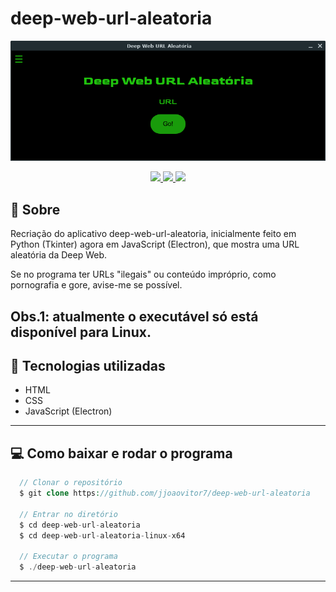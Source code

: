 # deep-web-url-aleatoria

<p align="center">
  <img src="./screenshots/1.png" />
</p>

<p align="center">
  <a href="https://forthebadge.com"> <img src="https://forthebadge.com/images/badges/uses-html.svg" /> </a>
  <a href="https://forthebadge.com"> <img src="https://forthebadge.com/images/badges/uses-css.svg" /> </a>
  <a href="https://forthebadge.com"> <img src="https://forthebadge.com/images/badges/uses-js.svg" /> </a>
</p>

## :scroll: Sobre

Recriação do aplicativo deep-web-url-aleatoria, inicialmente feito em Python (Tkinter) agora em JavaScript (Electron), que mostra uma URL aleatória da Deep Web.

Se no programa ter URLs "ilegais" ou conteúdo impróprio, como pornografia e gore, avise-me se possível.

Obs.1: atualmente o executável só está disponível para Linux.
---

## :rocket: Tecnologias utilizadas

- HTML
- CSS
- JavaScript (Electron)

---

## :computer: Como baixar e rodar o programa

```php
  // Clonar o repositório
  $ git clone https://github.com/jjoaovitor7/deep-web-url-aleatoria

  // Entrar no diretório
  $ cd deep-web-url-aleatoria
  $ cd deep-web-url-aleatoria-linux-x64

  // Executar o programa
  $ ./deep-web-url-aleatoria
```

---
